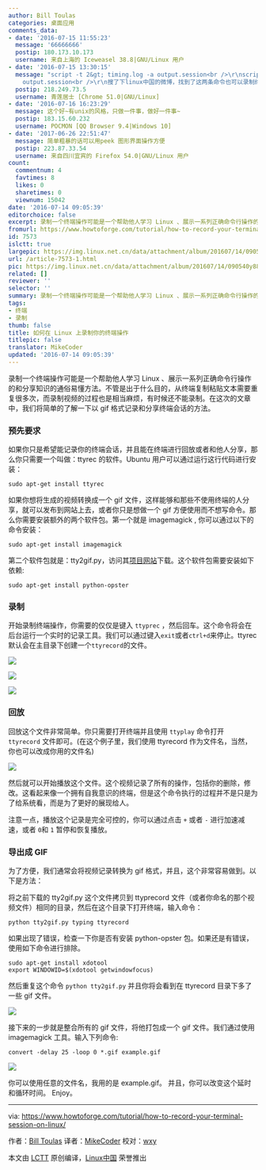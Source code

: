 ```yaml
---
author: Bill Toulas
categories: 桌面应用
comments_data:
- date: '2016-07-15 11:55:23'
  message: '66666666'
  postip: 180.173.10.173
  username: 来自上海的 Iceweasel 38.8|GNU/Linux 用户
- date: '2016-07-15 13:30:15'
  message: "script -t 2&gt; timing.log -a output.session<br />\r\nscriptreplay timing.log
    output.session<br />\r\n搜了下linux中国的微博，找到了这两条命令也可以录制终端哦。"
  postip: 218.249.73.5
  username: 青莲居士 [Chrome 51.0|GNU/Linux]
- date: '2016-07-16 16:23:29'
  message: 这个好~有unix的风格，只做一件事，做好一件事~
  postip: 183.15.60.232
  username: POCMON [QQ Browser 9.4|Windows 10]
- date: '2017-06-26 22:51:47'
  message: 简单粗暴的话可以用peek 图形界面操作方便
  postip: 223.87.33.54
  username: 来自四川宜宾的 Firefox 54.0|GNU/Linux 用户
count:
  commentnum: 4
  favtimes: 8
  likes: 0
  sharetimes: 0
  viewnum: 15042
date: '2016-07-14 09:05:39'
editorchoice: false
excerpt: 录制一个终端操作可能是一个帮助他人学习 Linux 、展示一系列正确命令行操作的和分享知识的通俗易懂方法。
fromurl: https://www.howtoforge.com/tutorial/how-to-record-your-terminal-session-on-linux/
id: 7573
islctt: true
largepic: https://img.linux.net.cn/data/attachment/album/201607/14/090540y88686ia4eeet6ag.jpg
url: /article-7573-1.html
pic: https://img.linux.net.cn/data/attachment/album/201607/14/090540y88686ia4eeet6ag.jpg.thumb.jpg
related: []
reviewer: ''
selector: ''
summary: 录制一个终端操作可能是一个帮助他人学习 Linux 、展示一系列正确命令行操作的和分享知识的通俗易懂方法。
tags:
- 终端
- 录制
thumb: false
title: 如何在 Linux 上录制你的终端操作
titlepic: false
translator: MikeCoder
updated: '2016-07-14 09:05:39'
---
```


录制一个终端操作可能是一个帮助他人学习 Linux 、展示一系列正确命令行操作的和分享知识的通俗易懂方法。不管是出于什么目的，从终端复制粘贴文本需要重复很多次，而录制视频的过程也是相当麻烦，有时候还不能录制。在这次的文章中，我们将简单的了解一下以 gif 格式记录和分享终端会话的方法。


### 预先要求


如果你只是希望能记录你的终端会话，并且能在终端进行回放或者和他人分享，那么你只需要一个叫做：ttyrec 的软件。Ubuntu 用户可以通过运行这行代码进行安装：



```
sudo apt-get install ttyrec

```

如果你想将生成的视频转换成一个 gif 文件，这样能够和那些不使用终端的人分享，就可以发布到网站上去，或者你只是想做一个 gif 方便使用而不想写命令。那么你需要安装额外的两个软件包。第一个就是 imagemagick , 你可以通过以下的命令安装：



```
sudo apt-get install imagemagick

```

第二个软件包就是：tty2gif.py，访问其[项目网站](https://bitbucket.org/antocuni/tty2gif/raw/61d5596c916512ce5f60fcc34f02c686981e6ac6/tty2gif.py)下载。这个软件包需要安装如下依赖:



```
sudo apt-get install python-opster

```

### 录制


开始录制终端操作，你需要的仅仅是键入 `ttyprec` ，然后回车。这个命令将会在后台运行一个实时的记录工具。我们可以通过键入`exit`或者`ctrl+d`来停止。ttyrec 默认会在主目录下创建一个`ttyrecord`的文件。


![](https://img.linux.net.cn/data/attachment/album/201607/14/090540y88686ia4eeet6ag.jpg)


![](https://img.linux.net.cn/data/attachment/album/201607/14/090541hy85xqj33jdeyzg2.jpg)


![](https://img.linux.net.cn/data/attachment/album/201607/14/090541ph617831ma8dk1zt.jpg)


### 回放


回放这个文件非常简单。你只需要打开终端并且使用 `ttyplay` 命令打开 `ttyrecord` 文件即可。(在这个例子里，我们使用 ttyrecord 作为文件名，当然，你也可以改成你用的文件名)


![](https://img.linux.net.cn/data/attachment/album/201607/14/090541j0nj7fm0jfgif1mn.jpg)


然后就可以开始播放这个文件。这个视频记录了所有的操作，包括你的删除，修改。这看起来像一个拥有自我意识的终端，但是这个命令执行的过程并不是只是为了给系统看，而是为了更好的展现给人。


注意一点，播放这个记录是完全可控的，你可以通过点击 `+` 或者 `-` 进行加速减速，或者 `0`和 `1` 暂停和恢复播放。


### 导出成 GIF


为了方便，我们通常会将视频记录转换为 gif 格式，并且，这个非常容易做到。以下是方法：


将之前下载的 tty2gif.py 这个文件拷贝到 ttyprecord 文件（或者你命名的那个视频文件）相同的目录，然后在这个目录下打开终端，输入命令：



```
python tty2gif.py typing ttyrecord

```

如果出现了错误，检查一下你是否有安装 python-opster 包。如果还是有错误，使用如下命令进行排除。



```
sudo apt-get install xdotool
export WINDOWID=$(xdotool getwindowfocus)

```

然后重复这个命令 `python tty2gif.py` 并且你将会看到在 ttyrecord 目录下多了一些 gif 文件。


![](https://img.linux.net.cn/data/attachment/album/201607/14/090542web5cac1ymncdnzs.jpg)


接下来的一步就是整合所有的 gif 文件，将他打包成一个 gif 文件。我们通过使用 imagemagick 工具。输入下列命令:



```
convert -delay 25 -loop 0 *.gif example.gif

```

![](https://img.linux.net.cn/data/attachment/album/201607/14/090542pnpxnn8i9i1bs166.jpg)


你可以使用任意的文件名，我用的是 example.gif。 并且，你可以改变这个延时和循环时间。 Enjoy。




---


via: <https://www.howtoforge.com/tutorial/how-to-record-your-terminal-session-on-linux/>


作者：[Bill Toulas](https://twitter.com/howtoforgecom) 译者：[MikeCoder](https://github.com/MikeCoder) 校对：[wxy](https://github.com/wxy)


本文由 [LCTT](https://github.com/LCTT/TranslateProject) 原创编译，[Linux中国](https://linux.cn/) 荣誉推出